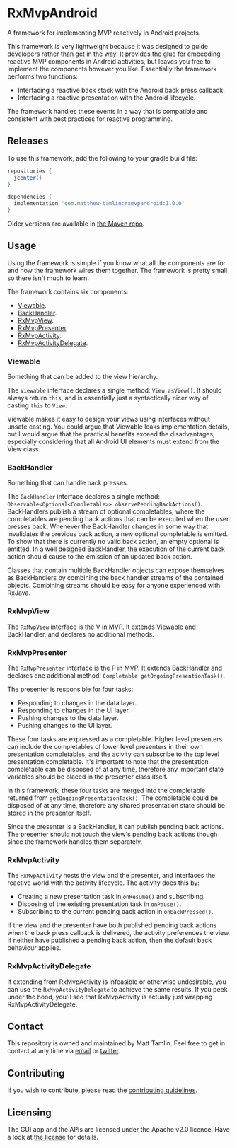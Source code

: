 # RxMvpAndroid
A framework for implementing MVP reactively in Android projects.

This framework is very lightweight because it was designed to guide developers rather than get in the way. It provides the glue for embedding reactive MVP components in Android activities, but leaves you free to implement the components however you like. Essentially the framework performs two functions:
- Interfacing a reactive back stack with the Android back press callback.
- Interfacing a reactive presentation with the Android lifecycle.

The framework handles these events in a way that is compatible and consistent with best practices for reactive programming.

## Releases
To use this framework, add the following to your gradle build file:
```groovy
repositories {
  jcenter()
}

dependencies {
  implementation 'com.matthew-tamlin:rxmvpandroid:1.0.0'
}
```

Older versions are available in [the Maven repo](https://bintray.com/matthewtamlin/maven).

## Usage
Using the framework is simple if you know what all the components are for and how the framework wires them together. The framework is pretty small so there isn't much to learn.

The framework contains six components:
- [Viewable](https://github.com/MatthewTamlin/RxMvpAndroid/blob/master/library-components/src/main/java/com/matthewtamlin/rxmvpandroid/Viewable.java).
- [BackHandler](https://github.com/MatthewTamlin/RxMvpAndroid/blob/master/library-components/src/main/java/com/matthewtamlin/rxmvpandroid/BackHandler.java).
- [RxMvpView](https://github.com/MatthewTamlin/RxMvpAndroid/blob/master/library-components/src/main/java/com/matthewtamlin/rxmvpandroid/RxMvpView.java).
- [RxMvpPresenter](https://github.com/MatthewTamlin/RxMvpAndroid/blob/master/library-components/src/main/java/com/matthewtamlin/rxmvpandroid/RxMvpPresenter.java).
- [RxMvpActivity](https://github.com/MatthewTamlin/RxMvpAndroid/blob/master/library-components/src/main/java/com/matthewtamlin/rxmvpandroid/RxMvpActivity.java).
- [RxMvpActivityDelegate](https://github.com/MatthewTamlin/RxMvpAndroid/blob/master/library-components/src/main/java/com/matthewtamlin/rxmvpandroid/RxMvpActivityDelegate.java).

### Viewable
Something that can be added to the view hierarchy.

The `Viewable` interface declares a single method: `View asView()`. It should always return `this`, and is essentially just a syntactically nicer way of casting `this` to `View`.

Viewable makes it easy to design your views using interfaces without unsafe casting. You could argue that Viewable leaks implementation details, but I would argue that the practical benefits exceed the disadvantages, especially considering that all Android UI elements must extend from the View class.

### BackHandler
Something that can handle back presses.

The `BackHandler` interface declares a single method: `Observable<Optional<Completable>> observePendingBackActions()`. BackHandlers publish a stream of optional completables, where the completables are pending back actions that can be executed when the user presses back. Whenever the BackHandler changes in some way that invalidates the previous back action, a new optional completable is emitted. To show that there is currently no valid back action, an empty optional is emitted. In a well designed BackHandler, the execution of the current back action should cause to the emission of an updated back action.

Classes that contain multiple BackHandler objects can expose themselves as BackHandlers by combining the back handler streams of the contained objects. Combining streams should be easy for anyone experienced with RxJava.

### RxMvpView
The `RxMvpView` interface is the V in MVP. It extends Viewable and BackHandler, and declares no additional methods.

### RxMvpPresenter
The `RxMvpPresenter` interface is the P in MVP. It extends BackHandler and declares one additional method: `Completable getOngoingPresentionTask()`.

The presenter is responsible for four tasks:
- Responding to changes in the data layer.
- Responding to changes in the UI layer.
- Pushing changes to the data layer.
- Pushing changes to the UI layer.

These four tasks are expressed as a completable. Higher level presenters can include the completables of lower level presenters in their own presentation completables, and the acivity can subscribe to the top level presentation completable. It's important to note that the presentation completable can be disposed of at any time, therefore any important state variables should be placed in the presenter class itself.

In this framework, these four tasks are merged into the completable returned from `getOngoingPresentationTask()`. The completable could be disposed of at any time, therefore any shared presentation state should be stored in the presenter itself. 

Since the presenter is a BackHandler, it can publish pending back actions. The presenter should not touch the view's pending back actions though since the framework handles them separately.

### RxMvpActivity
The `RxMvpActivity` hosts the view and the presenter, and interfaces the reactive world with the activity lifecycle. The activity does this by:
- Creating a new presentation task in `onResume()` and subscribing.
- Disposing of the existing presentation task in `onPause()`.
- Subscribing to the current pending back action in `onBackPressed()`.

If the view and the presenter have both published pending back actions when the back press callback is delivered, the activity preferences the view. If neither have published a pending back action, then the default back behaviour applies.

### RxMvpActivityDelegate
If extending from RxMvpActivity is infeasible or otherwise undesirable, you can use the `RxMvpActivityDelegate` to achieve the same results. If you peek under the hood, you'll see that RxMvpActivity is actually just wrapping RxMvpActivityDelegate.

## Contact
This repository is owned and maintained by Matt Tamlin. Feel free to get in contact at any time via [email](mailto:matthew.tamlin@icloud.com) or [twitter](https://www.twitter.com/TamlinMatthew).

## Contributing
If you wish to contribute, please read the [contributing guidelines](CONTRIBUTING.md).

## Licensing
The GUI app and the APIs are licensed under the Apache v2.0 licence. Have a look at [the license](LICENSE) for details.